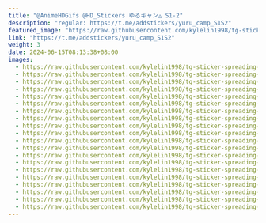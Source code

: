 ```yaml
---
title: "@AnimeHDGifs @HD_Stickers ゆるキャン△ S1-2"
description: "regular: https://t.me/addstickers/yuru_camp_S1S2"
featured_image: "https://raw.githubusercontent.com/kylelin1998/tg-sticker-spreading-worldwide-images/main/img/33a6a378-a213-4bfd-9629-d040a0062289.jpg"
link: "https://t.me/addstickers/yuru_camp_S1S2"
weight: 3
date: 2024-06-15T08:13:38+08:00
images:
  - https://raw.githubusercontent.com/kylelin1998/tg-sticker-spreading-worldwide-images/main/img/33a6a378-a213-4bfd-9629-d040a0062289.jpg
  - https://raw.githubusercontent.com/kylelin1998/tg-sticker-spreading-worldwide-images/main/img/09df5e7a-5a54-4b01-912b-fbe394c95a73.jpg
  - https://raw.githubusercontent.com/kylelin1998/tg-sticker-spreading-worldwide-images/main/img/c1fc4def-ac99-44e4-a7d4-efcd9a9ee98e.jpg
  - https://raw.githubusercontent.com/kylelin1998/tg-sticker-spreading-worldwide-images/main/img/e6d69bdb-41aa-4e65-a6c1-7a8ce1641eaa.jpg
  - https://raw.githubusercontent.com/kylelin1998/tg-sticker-spreading-worldwide-images/main/img/725354ea-81cf-40df-9a22-8842c6c870fe.jpg
  - https://raw.githubusercontent.com/kylelin1998/tg-sticker-spreading-worldwide-images/main/img/851907b9-039c-4d99-93a0-96c7729ae378.jpg
  - https://raw.githubusercontent.com/kylelin1998/tg-sticker-spreading-worldwide-images/main/img/5a5dc3be-b097-40fd-9c5d-00138b14178c.jpg
  - https://raw.githubusercontent.com/kylelin1998/tg-sticker-spreading-worldwide-images/main/img/3192d0ab-f9cb-433c-9971-746cf1808a28.jpg
  - https://raw.githubusercontent.com/kylelin1998/tg-sticker-spreading-worldwide-images/main/img/eb14912c-bbaf-4ccf-9c47-bb18756ce439.jpg
  - https://raw.githubusercontent.com/kylelin1998/tg-sticker-spreading-worldwide-images/main/img/34383558-a621-496e-abc4-aebb14deb73e.jpg
  - https://raw.githubusercontent.com/kylelin1998/tg-sticker-spreading-worldwide-images/main/img/b53e109e-af77-4c93-84d4-6ed9cc8b6d6f.jpg
  - https://raw.githubusercontent.com/kylelin1998/tg-sticker-spreading-worldwide-images/main/img/7db589c0-924a-438c-bde2-92bfa446b899.jpg
  - https://raw.githubusercontent.com/kylelin1998/tg-sticker-spreading-worldwide-images/main/img/c2629e4b-134a-4cbe-8055-eaf5aed1422e.jpg
  - https://raw.githubusercontent.com/kylelin1998/tg-sticker-spreading-worldwide-images/main/img/471c7295-bf6d-4c07-9f38-46f3becc8ff6.jpg
  - https://raw.githubusercontent.com/kylelin1998/tg-sticker-spreading-worldwide-images/main/img/c37e87fc-f501-4fc2-b9fa-3dec56d40e4f.jpg
  - https://raw.githubusercontent.com/kylelin1998/tg-sticker-spreading-worldwide-images/main/img/6a971832-891d-42a2-ae52-3d07548c6d1e.jpg
  - https://raw.githubusercontent.com/kylelin1998/tg-sticker-spreading-worldwide-images/main/img/328e06e9-baa5-41c2-b2b0-27032e1004fb.jpg
  - https://raw.githubusercontent.com/kylelin1998/tg-sticker-spreading-worldwide-images/main/img/3f50a6f4-ebd7-43c4-b75b-096075ecc034.jpg
  - https://raw.githubusercontent.com/kylelin1998/tg-sticker-spreading-worldwide-images/main/img/1d4e5035-cbd1-43b2-af36-1ec16727e5d6.jpg
  - https://raw.githubusercontent.com/kylelin1998/tg-sticker-spreading-worldwide-images/main/img/84bac92c-32a5-46e5-ad6d-bbd1b67ad05e.jpg
---
```

